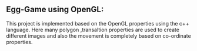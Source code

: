 Egg-Game using OpenGL:
---------------------
This project is implemented based on the OpenGL properties using the c++ language. Here many polygon ,transaltion properties are used to create different images and also the movement is completely based on co-ordinate properties.
